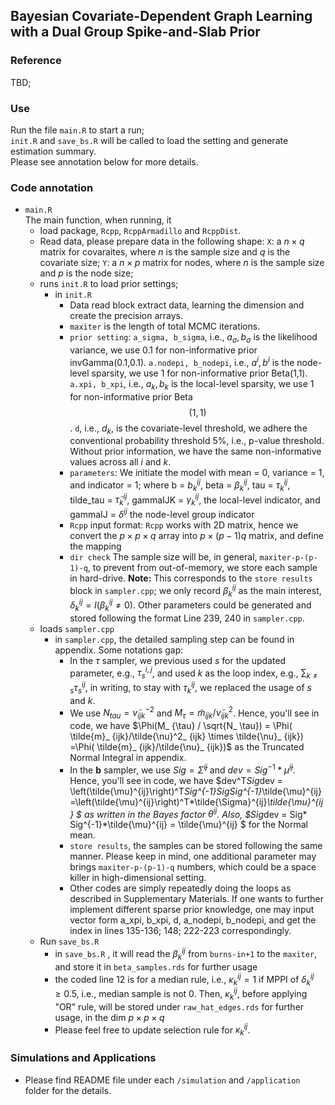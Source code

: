 ## Bayesian Covariate-Dependent Graph Learning with a Dual Group Spike-and-Slab Prior
### Reference  
TBD;

### Use
Run the file `main.R` to start a run;  
`init.R` and `save_bs.R` will be called to load the setting and generate estimation summary.  
Please see annotation below for more details.

### Code annotation 

- `main.R`  
  The main function, when running, it  
  - load package, `Rcpp`, `RcppArmadillo` and `RcppDist`.  
  - Read data, please prepare data in the following shape:
    `X`: a $n\times q$ matrix for covaraites, where $n$ is the sample size and $q$ is the covariate size;
    `Y`: a $n\times p$ matrix for nodes, where $n$ is the sample size and $p$ is the node size; 
  - runs  `init.R` to load prior settings;
    - in `init.R` 
      - Data read block extract data, learning the dimension and create the precision arrays.
      - `maxiter` is the length of total MCMC iterations.
      - `prior setting`:
        `a_sigma, b_sigma`, i.e., $a_\sigma, b_\sigma$ is the likelihood variance, we use $0.1$ for non-informative prior invGamma(0.1,0.1).
        `a.nodepi, b_nodepi`, i.e., $a^i, b^i$ is the node-level sparsity, we use $1$ for non-informative prior Beta(1,1).
        `a.xpi, b_xpi`, i.e., $a_k, b_k$ is the local-level sparsity, we use $1$ for non-informative prior Beta$$(1,1)$$.
        `d`, i.e., $d_k$, is the covariate-level threshold, we adhere the conventional probability threshold 5%, i.e., p-value threshold.
        Without prior information, we have the same non-informative values across all $i$ and $k$.
      -  `parameters`:
        We initiate the model with mean = 0, variance = 1, and indicator = 1;
        where b = $b^{ij}_k$, beta = $\beta^{ij}_k$, tau = $\tau^{ij}_k$, tilde_tau = $\tilde{\tau}^{ij}_k$, gammaIJK = $\gamma^{ij}_k$, the local-level indicator, and gammaIJ = $\delta^{ij}$ the node-level group indicator
      - `Rcpp` input format:
        `Rcpp` works with 2D matrix, hence we convert the $p\times p \times q$ array into $p\times (p-1)q$ matrix, and define the mapping
      - `dir check`
        The sample size will be, in general, `maxiter-p-(p-1)-q`, to prevent from out-of-memory, we store each sample in hard-drive.
        **Note:** This corresponds to the `store results` block in `sampler.cpp`; we only record $\beta^{ij}_k$ as the main interest, $\delta^{ij}_k = I(\beta^{ij}_k \ne 0)$.
        Other parameters could be generated and stored following the format Line 239, 240 in `sampler.cpp`.
  - loads `sampler.cpp`
    - in `sampler.cpp`, the detailed sampling step can be found in appendix. 
      Some notations gap:
      - In the $\tau$ sampler, we previous used $s$ for the updated parameter, e.g., $\tau^{i,j}_ s$, and used $k$ as the loop index, e.g., $\sum_{k\ne s} \tau^{ij}_ s$, in writing, to stay with $\tau^{ij}_ k$, we replaced the usage of $s$ and $k$.
      - We use $N_ {tau} = \tilde{\nu}^{-2}_ {ijk}$ and $M_\tau = \tilde{m}_ {ijk}/\tilde{\nu}^2_ {ijk}$. Hence, you'll see in code, we have $\Phi(M_ {\tau} / \sqrt{N_ \tau}) = \Phi( \tilde{m}_ {ijk}/\tilde{\nu}^2_ {ijk} \times \tilde{\nu}_ {ijk}) =\Phi( \tilde{m}_ {ijk}/\tilde{\nu}_ {ijk})$  as the Truncated Normal Integral in appendix.
      - In the $\mathbf{b}$ sampler, we use $Sig = \tilde{\Sigma}^{ij}$ and $dev = Sig^{-1}*\tilde{\mu}^{ij}$. Hence, you'll see in code, we have $dev^T*Sig*dev =  \left(\tilde{\mu}^{ij}\right)^T*Sig^{-1}*Sig*Sig^{-1}*\tilde{\mu}^{ij} =\left(\tilde{\mu}^{ij}\right)^T*\tilde{\Sigma}^{ij}*\tilde{\mu}^{ij} $ as written in the Bayes factor $\theta^{ij}$. Also, $Sig*dev = Sig* Sig^{-1}*\tilde{\mu}^{ij} = \tilde{\mu}^{ij} $ for the Normal mean.
      - `store results`, the samples can be stored following the same manner.
        Please keep in mind, one additional parameter may brings `maxiter-p-(p-1)-q` numbers, which could be a space killer in high-dimensional setting.
      - Other codes are simply repeatedly doing the loops as described in Supplementary Materials.
        If one wants to further implement different sparse prior knowledge, one may input vector form 
        a_xpi, b_xpi, d, a_nodepi, b_nodepi,  and get the index in lines 135-136; 148; 222-223 correspondingly. 
  - Run `save_bs.R`
    - in `save_bs.R` , it will read the $\beta^{ij}_k$ from `burns-in+1` to the `maxiter`, and store it in `beta_samples.rds` for further usage
    - the coded line 12 is for a median rule, i.e., $\kappa^{ij}_k =1$ if MPPI of $\delta^{ij}_k \ge 0.5$, i.e., median sample is not 0.
      Then, $\kappa^{ij}_k$, before applying "OR" rule, will be stored under `raw_hat_edges.rds` for further usage, in the dim $p\times p \times q$
    - Please feel free to update selection rule for $\kappa^{ij}_k$. 
      

### Simulations and Applications

- Please find README file under each `/simulation` and `/application` folder for the details.
